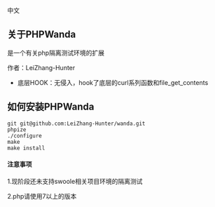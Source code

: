 中文 

## 关于PHPWanda
是一个有关php隔离测试环境的扩展

作者：LeiZhang-Hunter
- 底层HOOK：无侵入，hook了底层的curl系列函数和file_get_contents

## 如何安装PHPWanda
```
git git@github.com:LeiZhang-Hunter/wanda.git
phpize
./configure
make
make install
```

#### 注意事项

1.现阶段还未支持swoole相关项目环境的隔离测试

2.php请使用7以上的版本


